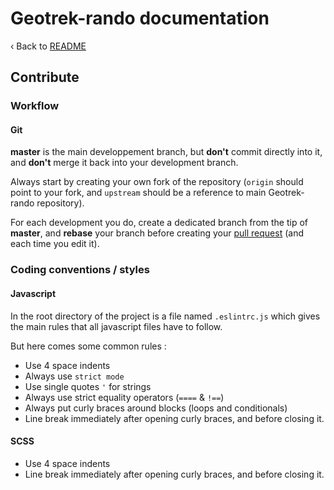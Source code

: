 # Geotrek-rando documentation

‹ Back to [README](README.md)

## Contribute

### Workflow

#### Git

**master** is the main developpement branch, but **don't** commit directly into it, and **don't** merge it back into your development branch.

Always start by creating your own fork of the repository
(`origin` should point to your fork, and `upstream` should be a reference to main Geotrek-rando repository).

For each development you do, create a dedicated branch from the tip of **master**, and **rebase** your branch before creating your [pull request](https://help.github.com/articles/creating-a-pull-request/) (and each time you edit it).

<!--
@TODO:
    Step by step explanation of how to do a commit / pull request / referencing an issue
-->

### Coding conventions / styles

#### Javascript

In the root directory of the project is a file named `.eslintrc.js` which gives the main rules that all javascript files have to follow.

But here comes some common rules :
* Use 4 space indents
* Always use `strict mode`
* Use single quotes `'` for strings
* Always use strict equality operators (`====` & `!==`)
* Always put curly braces around blocks (loops and conditionals)
* Line break immediately after opening curly braces, and before closing it.

#### SCSS

* Use 4 space indents
* Line break immediately after opening curly braces, and before closing it.
